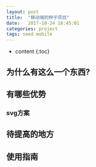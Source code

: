 ```yaml
---
layout: post
title:  "移动端的种子项目"
date:   2017-10-24 18:45:01
categories: project
tags: seed mobile
---
```

* content
{:toc}





## 为什么有这么一个东西?

## 有哪些优势
### svg方案



## 待提高的地方

## 使用指南
